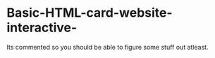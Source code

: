 # Basic-HTML-card-website-interactive-
Its commented so you should be able to figure some stuff out atleast.
